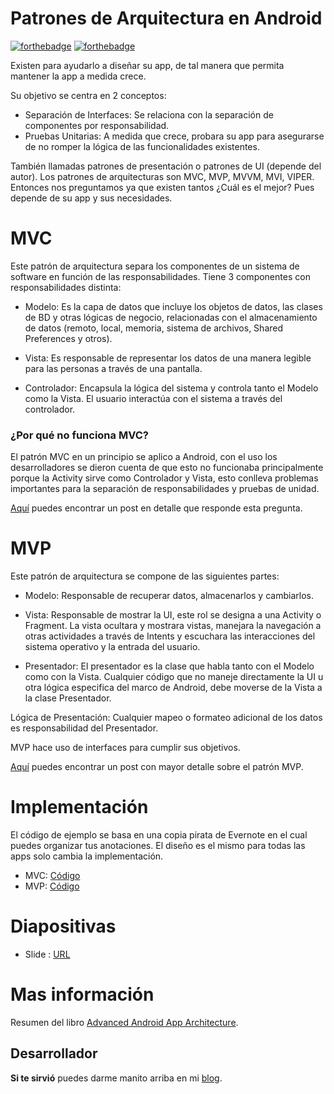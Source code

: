# Patrones de Arquitectura en Android
[![forthebadge](https://forthebadge.com/images/badges/built-by-developers.svg)](https://forthebadge.com) [![forthebadge](https://forthebadge.com/images/badges/for-sharks.svg)](https://forthebadge.com)

Existen para ayudarlo a diseñar su app, de tal manera que permita mantener la app a medida crece. 

Su objetivo se centra en 2 conceptos:
- Separación de Interfaces: Se relaciona con la separación de componentes por responsabilidad.
- Pruebas Unitarias: A medida que crece, probara su app para asegurarse de no romper la lógica de las funcionalidades existentes.

También llamadas patrones de presentación o patrones de UI (depende del autor). Los patrones de arquitecturas son MVC, MVP, MVVM, MVI, VIPER. Entonces nos preguntamos ya que existen tantos ¿Cuál es el mejor? Pues depende de su app y sus necesidades.

# MVC
Este patrón de arquitectura separa los componentes de un sistema de software en función de las responsabilidades. Tiene 3 componentes con responsabilidades distinta:

- Modelo: Es la capa de datos que incluye los objetos de datos, las clases de BD y otras lógicas de negocio, relacionadas con el almacenamiento de datos (remoto, local, memoria, sistema de archivos, Shared Preferences y otros).

- Vista: Es responsable de representar los datos de una manera legible para las personas a través de una pantalla.

- Controlador: Encapsula la lógica del sistema y controla tanto el Modelo como la Vista. El usuario interactúa con el sistema a través del controlador.

### ¿Por qué no funciona MVC?
El patrón MVC en un principio se aplico a Android, con el uso los desarrolladores  se dieron cuenta de que esto no funcionaba principalmente porque la Activity sirve como Controlador y Vista, esto conlleva problemas importantes para la separación de responsabilidades y pruebas de unidad. 

[Aquí](https://medium.com/@fahedhermoza/por-qu%C3%A9-no-funciona-mvc-en-android-d0b747a823c0) puedes encontrar un post en detalle que responde esta pregunta.

# MVP
Este patrón de arquitectura se compone de las siguientes partes:

- Modelo: Responsable de recuperar datos, almacenarlos y cambiarlos.

- Vista: Responsable de mostrar la UI, este rol se designa a una Activity o Fragment. La vista ocultara y mostrara  vistas, manejara la navegación a otras actividades a través de Intents y escuchara las interacciones del sistema operativo y la entrada del usuario.

- Presentador: El presentador es la clase que habla tanto con el Modelo como con la Vista. Cualquier código que no maneje directamente la UI u otra lógica especifica del marco de Android, debe moverse de la Vista a la clase Presentador. 

Lógica de Presentación: Cualquier mapeo o formateo adicional de los datos es responsabilidad del Presentador.

MVP hace uso de interfaces para cumplir sus objetivos.

[Aquí](https://medium.com/@fahedhermoza/android-y-el-patr%C3%B3n-mvp-4b9ddf377185) puedes encontrar un post con mayor detalle sobre el patrón MVP.
# Implementación
El código de ejemplo se basa en una copia pirata de Evernote en el cual puedes organizar tus anotaciones. El diseño es el mismo para todas las apps solo cambia la implementación.
- MVC: [Código](https://github.com/FahedHermoza/PatronesDeArquitectura-Android/tree/master/MVC/ExampleNote01)
- MVP: [Código](https://github.com/FahedHermoza/PatronesDeArquitectura-Android/tree/master/MVP/ExampleNote01)
# Diapositivas
- Slide : [URL](https://docs.google.com/presentation/d/12WxYEk32VPTVF8hCRSp0HJJJQKxwIX1Dwkk7ChVrqOc/edit?usp=sharing)

# Mas información
Resumen del libro [Advanced Android App Architecture](https://store.raywenderlich.com/products/advanced-android-app-architecture).

## Desarrollador
**Si te sirvió** puedes darme manito arriba en mi [blog](https://www.facebook.com/fahedhermoza/).